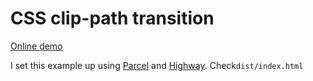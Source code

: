 # CSS clip-path transition

[Online demo](https://codepen.io/agiannastasio/pen/pXXQPP)

I set this example up using [Parcel](https://github.com/parcel-bundler/parcel) and [Highway](https://github.com/Dogstudio/highway). Check`dist/index.html`
